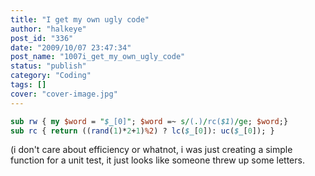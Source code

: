 ```yaml
---
title: "I get my own ugly code"
author: "halkeye"
post_id: "336"
date: "2009/10/07 23:47:34"
post_name: "1007i_get_my_own_ugly_code"
status: "publish"
category: "Coding"
tags: []
cover: "cover-image.jpg"
---
```


```perl
sub rw { my $word = "$_[0]"; $word =~ s/(.)/rc($1)/ge; $word;}
sub rc { return ((rand(1)*2+1)%2) ? lc($_[0]): uc($_[0]); }
```

(i don't care about efficiency or whatnot, i was just creating a simple function for a unit test, it just looks like someone threw up some letters.
